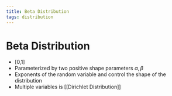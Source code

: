 ```yaml
---
title: Beta Distribution
tags: distribution
---
```


# Beta Distribution
- [0,1]
- Parameterized by two positive shape parameters $\alpha, \beta$
- Exponents of the random variable and control the shape of the distribution
- Multiple variables is [[Dirichlet Distribution]]




























